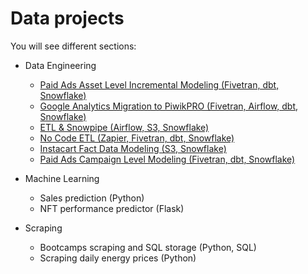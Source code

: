 # Data projects

You will see different sections:

- Data Engineering

  - [Paid Ads Asset Level Incremental Modeling (Fivetran, dbt, Snowflake)](https://github.com/aboyalejandro/data-projects/tree/master/data_engineering/paid_media_incremental_modeling)
  - [Google Analytics Migration to PiwikPRO (Fivetran, Airflow, dbt, Snowflake)](https://github.com/aboyalejandro/data-projects/tree/master/data_engineering/google_analytics_migration)
  - [ETL & Snowpipe (Airflow, S3, Snowflake)](https://github.com/aboyalejandro/data-projects/tree/master/data_engineering/etl_snowflake_snowpipe)
  - [No Code ETL (Zapier, Fivetran, dbt, Snowflake)](https://github.com/aboyalejandro/data-projects/tree/master/data_engineering/no_code_etl)
  - [Instacart Fact Data Modeling (S3, Snowflake)](https://github.com/aboyalejandro/data-projects/tree/master/data_engineering/snowflake_instacart_modeling)
  - [Paid Ads Campaign Level Modeling (Fivetran, dbt, Snowflake)](https://github.com/aboyalejandro/data-projects/tree/master/data_engineering/ad_campaign_dbt_modeling)

  
- Machine Learning
  - Sales prediction (Python)
  - NFT performance predictor (Flask)
- Scraping
  - Bootcamps scraping and SQL storage (Python, SQL)
  - Scraping daily energy prices (Python)
